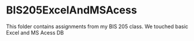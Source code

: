 # BIS205ExcelAndMSAcess
 This folder contains assignments from my BIS 205 class. We touched basic Excel and MS Acess DB 
